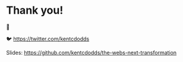 # Thank you!

👋

🐦 https://twitter.com/kentcdodds

Slides: https://github.com/kentcdodds/the-webs-next-transformation
